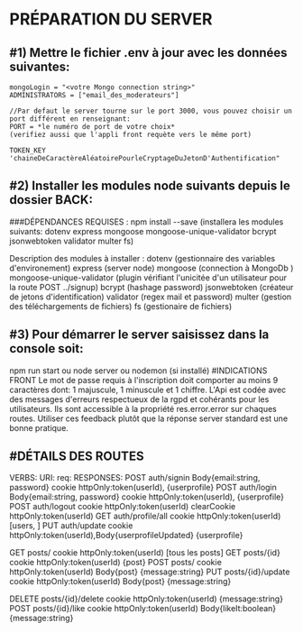 # PRÉPARATION DU SERVER #
#1) Mettre le fichier .env à jour avec les données suivantes:
-
    mongoLogin = "<votre Mongo connection string>"
    ADMINISTRATORS = ["email_des_moderateurs"]

    //Par defaut le server tourne sur le port 3000, vous pouvez choisir un port différent en renseignant:
    PORT = *le numéro de port de votre choix* 
    (verifiez aussi que l'appli front requète vers le même port) 

    TOKEN_KEY 'chaineDeCaractèreAléatoirePourleCryptageDuJetonD'Authentification"

#2) Installer les modules node suivants depuis le dossier BACK:
-
###DÉPENDANCES REQUISES :
npm install --save (installera les modules suivants: dotenv express mongoose mongoose-unique-validator bcrypt jsonwebtoken validator multer fs)

Description des modules à installer :
                dotenv (gestionnaire des variables d'environement)
                express (server node)
                mongoose (connection à MongoDb )
                mongoose-unique-validator (plugin vérifiant l'unicitée d'un utilisateur pour la route POST ../signup)
                bcrypt (hashage password)
                jsonwebtoken (créateur de jetons d'identification)
                validator (regex mail et password)
                multer (gestion des téléchargements de fichiers)
                fs (gestionaire de fichiers)

#3) Pour démarrer le server saisissez dans la console soit:
-
npm run start
    ou
node server
    ou
nodemon (si installé)
#INDICATIONS FRONT
Le mot de passe requis à l'inscription doit comporter au moins 9 caractères dont:
1 majuscule, 1 minuscule et 1 chiffre.
L'Api est codée avec des messages d'erreurs respectueux de la rgpd et cohérants pour les utilisateurs.
Ils sont accessible à la propriété res.error.error sur chaques routes.
Utiliser ces feedback plutôt que la réponse server standard est une bonne pratique.  

#DÉTAILS DES ROUTES 
-
VERBS:        URI:                           req:                                                              RESPONSES:
POST       auth/signin            Body{email:string, password}                                       cookie httpOnly:token(userId), {userprofile}
POST       auth/login             Body{email:string, password}                                       cookie httpOnly:token(userId), {userprofile}
POST       auth/logout            cookie httpOnly:token(userId)                                      clearCookie httpOnly:token(userId)
GET        auth/profile/all       cookie httpOnly:token(userId)                                      [users, ]
PUT        auth/update            cookie httpOnly:token(userId),Body{userprofileUpdated}             {userprofile}

GET        posts/                 cookie httpOnly:token(userId)                                      [tous les posts]
GET        posts/{id}             cookie httpOnly:token(userId)                                      {post}
POST       posts/                 cookie httpOnly:token(userId) Body{post}                           {message:string}
PUT        posts/{id}/update      cookie httpOnly:token(userId) Body{post}                           {message:string}
                                   
DELETE     posts/{id}/delete      cookie httpOnly:token(userId)                                      {message:string}
POST       posts/{id}/like        cookie httpOnly:token(userId) Body{likeIt:boolean}                 {message:string}

